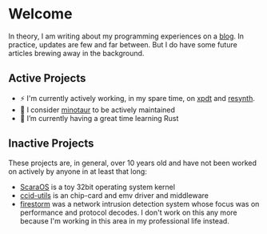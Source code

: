 # Welcome

In theory, I am writing about my programming experiences on a [blog](https://giannitedesco.github.io). In practice, updates are few and far between. But I do have some future articles brewing away in the background.

## Active Projects
- ⚡ I'm currently actively working, in my spare time, on
     [xpdt](https://github.com/giannitedesco/xpdt) and
     [resynth](https://github.com/giannitedesco/resynth).
- 👷 I consider [minotaur](https://github.com/giannitedesco/minotaur) to be actively maintained
- 🌱 I’m currently having a great time learning Rust

## Inactive Projects
These projects are, in general, over 10 years old and have not been worked on actively by anyone in at least that long: 
- [ScaraOS](https://github.com/giannitedesco/scaraOS) is a toy 32bit operating system kernel
- [ccid-utils](https://github.com/giannitedesco/ccid-utils) is an chip-card and emv driver and middleware
- [firestorm](https://github.com/giannitedesco/firestorm) was a network intrusion detection system whose focus was on performance and protocol decodes. I don't work on this any more because I'm working in this area in my professional life instead.
